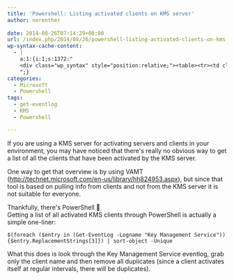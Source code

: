```yaml
---
title: 'Powershell: Listing activated clients on KMS server'
author: nerenther
 
date: 2014-08-26T07:14:29+00:00
url: /index.php/2014/08/26/powershell-listing-activated-clients-on-kms-server/
wp-syntax-cache-content:
  - |
    a:1:{i:1;s:1372:"
    <div class="wp_syntax" style="position:relative;"><table><tr><td class="code"><pre class="powershell" style="font-family:monospace;">$<span style="color: #000000;">&#40;</span><span style="color: #0000FF;">foreach</span> <span style="color: #000000;">&#40;</span><span style="color: #800080;">$entry</span> <span style="color: #0000FF;">in</span> <span style="color: #000000;">&#40;</span><span style="color: #008080; font-weight: bold;">Get-EventLog</span> <span style="color: #008080; font-style: italic;">-Logname</span> <span style="color: #800000;">&quot;Key Management Service&quot;</span><span style="color: #000000;">&#41;</span><span style="color: #000000;">&#41;</span> <span style="color: #000000;">&#123;</span><span style="color: #800080;">$entry</span>.ReplacementStrings<span style="color: #000000;">&#91;</span><span style="color: #804000;">3</span><span style="color: #000000;">&#93;</span><span style="color: #000000;">&#125;</span><span style="color: #000000;">&#41;</span> <span style="color: pink;">|</span> <span style="color: #008080; font-weight: bold;">sort-object</span> <span style="color: #008080; font-style: italic;">-Unique</span> ```</td></tr></table><p class="theCode" style="display:none;">$(foreach ($entry in (Get-EventLog -Logname &quot;Key Management Service&quot;)) {$entry.ReplacementStrings[3]}) | sort-object -Unique</p></div>
    ";}
categories:
  - Microsoft
  - Powershell
tags:
  - get-eventlog
  - KMS
  - Powershell

---
```

If you are using a KMS server for activating servers and clients in your environment, you may have noticed that there's really no obvious way to get a list of all the clients that have been activated by the KMS server.

One way to get that overview is by using VAMT (<a href="http://technet.microsoft.com/en-us/library/hh824953.aspx" target="_blank" rel="noopener">http://technet.microsoft.com/en-us/library/hh824953.aspx</a>), but since that tool is based on pulling info from clients and not from the KMS server it is not suitable for everyone.

Thankfully, there's PowerShell 🙂  
Getting a list of all activated KMS clients through PowerShell is actually a simple one-liner:

 ```
$(foreach ($entry in (Get-EventLog -Logname "Key Management Service")) {$entry.ReplacementStrings[3]}) | sort-object -Unique 
```

What this does is look through the Key Management Service eventlog, grab only the client name and then remove all duplicates (since a client activates itself at regular intervals, there will be duplicates).